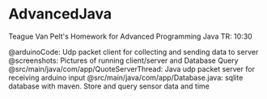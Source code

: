 # AdvancedJava
Teague Van Pelt's Homework for Advanced Programming Java TR: 10:30

@arduinoCode: Udp packet client for collecting and sending data to server
@screenshots: Pictures of running client/server and Database Query
@src/main/java/com/app/QuoteServerThread: Java udp packet server for receiving arduino input
@src/main/java/com/app/Database.java: sqlite database with maven. Store and query sensor data and time
